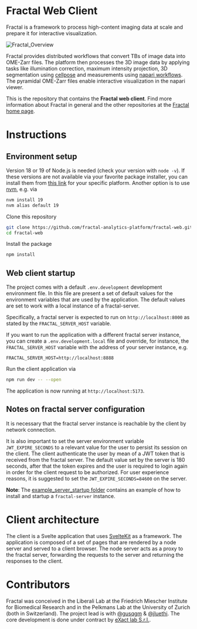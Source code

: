 # Fractal Web Client

Fractal is a framework to process high-content imaging data at scale and prepare it for interactive visualization.

![Fractal_Overview](https://fractal-analytics-platform.github.io/assets/fractal_overview.jpg)

Fractal provides distributed workflows that convert TBs of image data into OME-Zarr files. The platform then processes the 3D image data by applying tasks like illumination correction, maximum intensity projection, 3D segmentation using [cellpose](https://cellpose.readthedocs.io/en/latest/) and measurements using [napari workflows](https://github.com/haesleinhuepf/napari-workflows). The pyramidal OME-Zarr files enable interactive visualization in the napari viewer.

This is the repository that contains the **Fractal web client**. Find more information about Fractal in general and the other repositories at the [Fractal home page](https://fractal-analytics-platform.github.io).

# Instructions

## Environment setup

Version 18 or 19 of Node.js is needed (check your version with `node -v`).
If these versions are not available via your favorite package installer, you can install them from [this link](https://nodejs.org/en/download) for your specific platform. Another option is to use [nvm](https://github.com/nvm-sh/nvm), e.g. via
```bash
nvm install 19
nvm alias default 19
```

Clone this repository
```bash
git clone https://github.com/fractal-analytics-platform/fractal-web.git
cd fractal-web
```

Install the package
```bash
npm install
```

## Web client startup

The project comes with a default `.env.development` development environment file.
In this file are present a set of default values for the environment variables that are used by the application.
The default values are set to work with a local instance of a fractal-server.

Specifically, a fractal server is expected to run on `http://localhost:8000` as stated by the `FRACTAL_SERVER_HOST` variable.

If you want to run the application with a different fractal server instance, you can create a `.env.development.local` file
and override, for instance, the `FRACTAL_SERVER_HOST` variable with the address of your server instance, e.g.

```
FRACTAL_SERVER_HOST=http://localhost:8888
```

Run the client application via
```bash
npm run dev -- --open
```

The application is now running at `http://localhost:5173`.

## Notes on fractal server configuration

It is necessary that the fractal server instance is reachable by the client by network connection.

It is also important to set the server environment variable `JWT_EXPIRE_SECONDS` to a relevant value
for the user to persist its session on the client.
The client authenticate the user by mean of a JWT token that is received from the fractal server.
The default value set by the server is 180 seconds, after that the token expires and the user is required to login again
in order for the client request to be authorized.
For user experience reasons, it is suggested to set the `JWT_EXPIRE_SECONDS=84600` on the server.

**Note**: The [example_server_startup folder](tests/data/example_server_startup) contains an example of how to install and startup a `fractal-server` instance.

# Client architecture

The client is a Svelte application that uses [SvelteKit](https://kit.svelte.dev) as a framework.
The application is composed of a set of pages that are rendered by a node server and served to a client browser.
The node server acts as a proxy to the fractal server, forwarding the requests to the server and returning the responses to the client.

# Contributors

Fractal was conceived in the Liberali Lab at the Friedrich Miescher Institute for Biomedical Research and in the Pelkmans Lab at the University of Zurich (both in Switzerland). The project lead is with [@gusqgm](https://github.com/gusqgm) & [@jluethi](https://github.com/jluethi). The core development is done under contract by [eXact lab S.r.l.](exact-lab.it).
